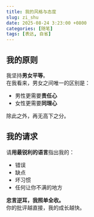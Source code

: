 ```yaml
---
title: 我的风格与态度
slug: zi_shu
date: 2025-08-24 3:23:00 +0800
categories: [随笔]
tags: [表达, 自省]
---
```


## 我的原则

我坚持**男女平等**。  
在我看来，男女之间唯一的区别是：  
- 男性更需要**责任心**  
- 女性更需要**同理心**  

除此之外，再无高下之分。

## 我的请求

请**用最锐利的语言**指出我的：

- 错误  
- 缺点  
- 坏习惯  
- 任何让你不满的地方  

**忠言逆耳，我照单全收。**  
你的批评越直接，我的成长越快。